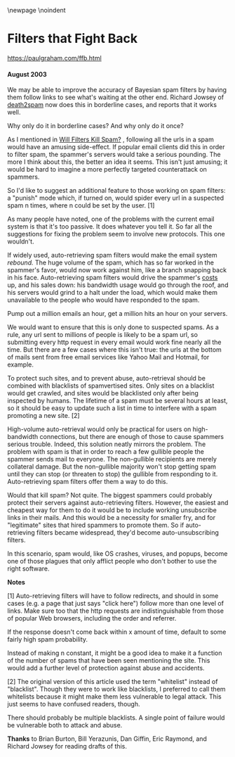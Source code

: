 \newpage
\noindent

Filters that Fight Back
=======================


  

<https://paulgraham.com/ffb.html>
  

#### August 2003


  

  

 We may be able to improve the accuracy of Bayesian spam filters
by having them follow links to see what's
waiting at the other end. Richard Jowsey of
 [death2spam](http://death2spam.com) 
 now does
this in borderline cases, and reports that it works well.
   

  

 Why only do it in borderline cases? And why only do it once?
   

  

 As I mentioned in
 [Will Filters Kill Spam?](https://paulgraham.com/wfks.html) 
 ,
following all the urls in
a spam would have an amusing side\-effect. If popular email clients
did this in order to filter spam, the spammer's servers
would take a serious pounding. The more I think about this,
the better an idea it seems. This isn't just amusing; it
would be hard to imagine a more perfectly targeted counterattack
on spammers.
   

  

 So I'd like to suggest an additional feature to those
working on spam filters: a "punish" mode which,
if turned on, would spider every url
in a suspected spam n times, where n could be set by the user. \[1]
   

  

 As many people have noted, one of the problems with the
current email system is that it's too passive. It does
whatever you tell it. So far all the suggestions for fixing
the problem seem to involve new protocols. This one 
wouldn't.
   

  

 If widely used, auto\-retrieving spam filters would make
the email system
 *rebound.* 
 The huge volume of the
spam, which has so far worked in the spammer's favor,
would now work against him, like a branch snapping back in 
his face. Auto\-retrieving spam filters would drive the
spammer's
 [costs](http://www.bork.ca/pics/?path=incoming&img=bill.jpg) 
 up, 
and his sales down: his bandwidth usage
would go through the roof, and his servers would grind to a
halt under the load, which would make them unavailable
to the people who would have responded to the spam.
   

  

 Pump out a million emails an hour, get a
million hits an hour on your servers.
   

  

 We would want to ensure that this is only done to
suspected spams. As a rule, any url sent to millions of
people is likely to be a spam url, so submitting every http
request in every email would work fine nearly all the time.
But there are a few cases where this isn't true: the urls
at the bottom of mails sent from free email services like
Yahoo Mail and Hotmail, for example.
   

  

 To protect such sites, and to prevent abuse, auto\-retrieval
should be combined with blacklists of spamvertised sites.
Only sites on a blacklist would get crawled, and
sites would be blacklisted
only after being inspected by humans. The lifetime of a spam
must be several hours at least, so
it should be easy to update such a list in time to
interfere with a spam promoting a new site. \[2]
   

  

 High\-volume auto\-retrieval would only be practical for users
on high\-bandwidth
connections, but there are enough of those to cause spammers
serious trouble. Indeed, this solution neatly
mirrors the problem. The problem with spam is that in
order to reach a few gullible people the spammer sends 
mail to everyone. The non\-gullible recipients
are merely collateral damage. But the non\-gullible majority
won't stop getting spam until they can stop (or threaten to
stop) the gullible
from responding to it. Auto\-retrieving spam filters offer
them a way to do this.
   

  

 Would that kill spam? Not quite. The biggest spammers
could probably protect their servers against auto\-retrieving 
filters. However, the easiest and cheapest way for them
to do it would be to include working unsubscribe links in 
their mails. And this would be a necessity for smaller fry,
and for "legitimate" sites that hired spammers to promote
them. So if auto\-retrieving filters became widespread,
they'd become auto\-unsubscribing filters.
   

  

 In this scenario, spam would, like OS crashes, viruses, and
popups, become one of those plagues that only afflict people
who don't bother to use the right software.
   

  

  

  

**Notes** 
  

  

 \[1] Auto\-retrieving filters will have to follow redirects,
and should in some cases (e.g. a page that just says
"click here") follow more than one level of links.
Make sure too that
the http requests are indistinguishable from those of
popular Web browsers, including the order and referrer.
   

  

 If the response
doesn't come back within x amount of time, default to
some fairly high spam probability.
   

  

 Instead of making n constant, it might be a good idea to
make it a function of the number of spams that have been
seen mentioning the site. This would add a further level of
protection against abuse and accidents.
   

  

 \[2] The original version of this article used the term
"whitelist" instead of "blacklist". Though they were
to work like blacklists, I preferred to call them whitelists
because it might make them less vulnerable to legal attack.
This just seems to have confused readers, though.
   

  

 There should probably be multiple blacklists. A single point
of failure would be vulnerable both to attack and abuse.
   

  

  

  

**Thanks** 
 to Brian Burton, Bill Yerazunis, Dan Giffin,
Eric Raymond, and Richard Jowsey for reading drafts of this.
   

  


